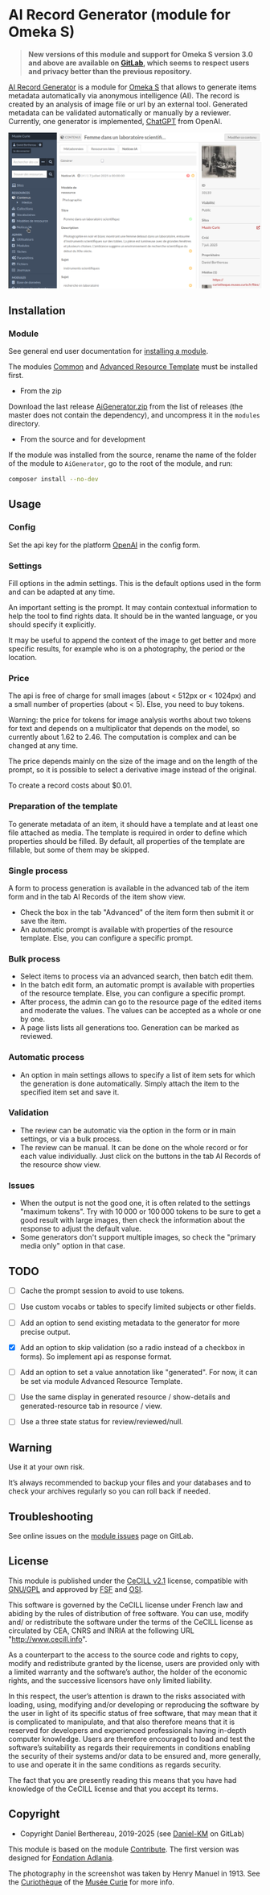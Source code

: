 AI Record Generator (module for Omeka S)
========================================

> __New versions of this module and support for Omeka S version 3.0 and above
> are available on [GitLab], which seems to respect users and privacy better
> than the previous repository.__

[AI Record Generator] is a module for [Omeka S] that allows to generate items
metadata automatically via anonymous intelligence (AI). The record is created
by an analysis of image file or url by an external tool. Generated metadata can
be validated automatically or manually by a reviewer. Currently, one generator
is implemented, [ChatGPT] from OpenAI.

![example of generated record and review](data/images/generated_record_review.png)


Installation
------------

### Module

See general end user documentation for [installing a module].

The modules [Common] and [Advanced Resource Template] must be installed first.

* From the zip

Download the last release [AiGenerator.zip] from the list of releases (the master
does not contain the dependency), and uncompress it in the `modules` directory.

* From the source and for development

If the module was installed from the source, rename the name of the folder of
the module to `AiGenerator`, go to the root of the module, and run:

```sh
composer install --no-dev
```


Usage
-----

### Config

Set the api key for the platform [OpenAI] in the config form.

### Settings

Fill options in the admin settings. This is the default options used in the form
and can be adapted at any time.

An important setting is the prompt. It may contain contextual information to
help the tool to find rights data. It should be in the wanted language, or you
should specify it explicitly.

It may be useful to append the context of the image to get better and more
specific results, for example who is on a photography, the period or the
location.

### Price

The api is free of charge for small images (about < 512px or < 1024px) and a
small number of properties (about < 5). Else, you need to buy tokens.

Warning: the price for tokens for image analysis worths about two tokens for
text and depends on a multiplicator that depends on the model, so currently
about 1.62 to 2.46. The computation is complex and can be changed at any time.

The price depends mainly on the size of the image and on the length of the
prompt, so it is possible to select a derivative image instead of the original.

To create a record costs about $0.01.

### Preparation of the  template

To generate metadata of an item, it should have a template and at least one file
attached as media. The template is required in order to define which properties
should be filled. By default, all properties of the template are fillable, but
some of them may be skipped.

### Single process

A form to process generation is available in the advanced tab of the item form
and in the tab AI Records of the item show view.

- Check the box in the tab "Advanced" of the item form then submit it or save
  the item.
- An automatic prompt is available with properties of the resource template.
  Else, you can configure a specific prompt.

### Bulk process

- Select items to process via an advanced search, then batch edit them.
- In the batch edit form, an automatic prompt is available with properties of
  the resource template. Else, you can configure a specific prompt.
- After process, the admin can go to the resource page of the edited items and
  moderate the values. The values can be accepted as a whole or one by one.
- A page lists lists all generations too. Generation can be marked as reviewed.

### Automatic process

- An option in main settings allows to specify a list of item sets for which the
  generation is done automatically. Simply attach the item to the specified item
  set and save it.

### Validation

- The review can be automatic via the option in the form or in main settings, or
  via a bulk process.
- The review can be manual. It can be done on the whole record or for each value
  individually. Just click on the buttons in the tab AI Records of the resource
  show view.

### Issues

- When the output is not the good one, it is often related to the settings
  "maximum tokens". Try with 10 000 or 100 000 tokens to be sure to get a good
  result with large images, then check the information about the response to
  adjust the default value.
- Some generators don't support multiple images, so check the "primary media only"
  option in that case.


TODO
----

- [ ] Cache the prompt session to avoid to use tokens.
- [ ] Use custom vocabs or tables to specify limited subjects or other fields.
- [ ] Add an option to send existing metadata to the generator for more precise output.
- [x] Add an option to skip validation (so a radio instead of a checkbox in forms). So implement api as response format.
- [ ] Add an option to set a value annotation like "generated". For now, it can be set via module Advanced Resource Template.
- [ ] Use the same display in generated resource / show-details and generated-resource tab in resource / view.
- [ ] Use a three state status for review/reviewed/null.


Warning
-------

Use it at your own risk.

It’s always recommended to backup your files and your databases and to check
your archives regularly so you can roll back if needed.


Troubleshooting
---------------

See online issues on the [module issues] page on GitLab.


License
-------

This module is published under the [CeCILL v2.1] license, compatible with
[GNU/GPL] and approved by [FSF] and [OSI].

This software is governed by the CeCILL license under French law and abiding by
the rules of distribution of free software. You can use, modify and/ or
redistribute the software under the terms of the CeCILL license as circulated by
CEA, CNRS and INRIA at the following URL "http://www.cecill.info".

As a counterpart to the access to the source code and rights to copy, modify and
redistribute granted by the license, users are provided only with a limited
warranty and the software’s author, the holder of the economic rights, and the
successive licensors have only limited liability.

In this respect, the user’s attention is drawn to the risks associated with
loading, using, modifying and/or developing or reproducing the software by the
user in light of its specific status of free software, that may mean that it is
complicated to manipulate, and that also therefore means that it is reserved for
developers and experienced professionals having in-depth computer knowledge.
Users are therefore encouraged to load and test the software’s suitability as
regards their requirements in conditions enabling the security of their systems
and/or data to be ensured and, more generally, to use and operate it in the same
conditions as regards security.

The fact that you are presently reading this means that you have had knowledge
of the CeCILL license and that you accept its terms.


Copyright
---------

* Copyright Daniel Berthereau, 2019-2025 (see [Daniel-KM] on GitLab)

This module is based on the module [Contribute]. The first version was designed
for [Fondation Adlania].

The photography in the screenshot was taken by Henry Manuel in 1913. See the
[Curiothèque] of the [Musée Curie] for more info.


[Omeka S]: https://omeka.org/s
[AI Record Generator]: https://gitlab.com/Daniel-KM/Omeka-S-module-AiGenerator
[Common]: https://gitlab.com/Daniel-KM/Omeka-S-module-Common
[Advanced Resource Template]: https://gitlab.com/Daniel-KM/Omeka-S-module-AdvancedResourceTemplate
[AiGenerator.zip]: https://gitlab.com/Daniel-KM/Omeka-S-module-AiGenerator/-/releases
[installing a module]: https://omeka.org/s/docs/user-manual/modules/#installing-modules
[module issues]: https://gitlab.com/Daniel-KM/Omeka-S-module-AiGenerator/-/issues
[CeCILL v2.1]: https://www.cecill.info/licences/Licence_CeCILL_V2.1-en.html
[GNU/GPL]: https://www.gnu.org/licenses/gpl-3.0.html
[FSF]: https://www.fsf.org
[OSI]: http://opensource.org
[ChatGPT]: https://chatgpt.com
[OpenAI]: https://platform.openai.com
[Contribute]: https://gitlab.com/Daniel-KM/Omeka-S-module-Contribute
[Fondation Adlania]: https://www.fondation-adlania.ch
[Curiothèque]: https://curiotheque.musee.curie.fr/s/fr/item/15162
[Musée Curie]: https://musee.curie.fr
[GitLab]: https://gitlab.com/Daniel-KM
[Daniel-KM]: https://gitlab.com/Daniel-KM "Daniel Berthereau"
